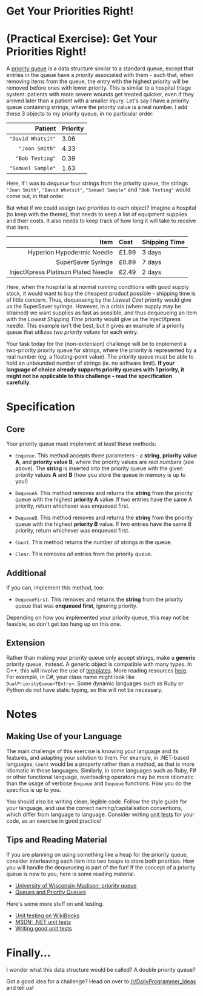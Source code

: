 # Get Your Priorities Right!
<div class="md"><h1><a href="#PEIcon"></a> <strong>(Practical Exercise)</strong>: Get Your Priorities Right!</h1>
<p>A <a href="http://en.wikipedia.org/wiki/Priority_queue">priority queue</a> is a data structure similar to a standard queue, except that entries in the queue have a <em>priority</em> associated with them - such that, when removing items from the queue, the entry with the highest priority will be removed before ones with lower priority. This is similar to a hospital triage system: patients with more severe wounds get treated quicker, even if they arrived later than a patient with a smaller injury. Let's say I have a priority queue containing strings, where the priority value is a real number. I add these 3 objects to my priority queue, in no particular order:</p>
<table><thead>
<tr>
<th align="right">Patient</th>
<th align="left">Priority</th>
</tr>
</thead><tbody>
<tr>
<td align="right"><code>"David Whatsit"</code></td>
<td align="left">3.06</td>
</tr>
<tr>
<td align="right"><code>"Joan Smith"</code></td>
<td align="left">4.33</td>
</tr>
<tr>
<td align="right"><code>"Bob Testing"</code></td>
<td align="left">0.39</td>
</tr>
<tr>
<td align="right"><code>"Samuel Sample"</code></td>
<td align="left">1.63</td>
</tr>
</tbody></table>
<p>Here, if I was to <em>dequeue</em> four strings from the priority queue, the strings <code>"Joan Smith"</code>, <code>"David Whatsit"</code>, <code>"Samuel Sample"</code> and <code>"Bob Testing"</code> would come out, in that order.</p>
<p>But what if we could assign <em>two</em> priorities to each object? Imagine a hospital (to keep with the theme), that needs to keep a list of equipment supplies and their costs. It also needs to keep track of how long it will take to receive that item.</p>
<table><thead>
<tr>
<th align="right">Item</th>
<th align="left">Cost</th>
<th align="left">Shipping Time</th>
</tr>
</thead><tbody>
<tr>
<td align="right">Hyperion Hypodermic Needle</td>
<td align="left">£1.99</td>
<td align="left">3 days</td>
</tr>
<tr>
<td align="right">SuperSaver Syringe</td>
<td align="left">£0.89</td>
<td align="left">7 days</td>
</tr>
<tr>
<td align="right">InjectXpress Platinum Plated Needle</td>
<td align="left">£2.49</td>
<td align="left">2 days</td>
</tr>
</tbody></table>
<p>Here, when the hospital is at normal running conditions with good supply stock, it would want to buy the cheapest product possible - shipping time is of little concern. Thus, dequeueing by the <em>Lowest Cost</em> priority would give us the SuperSaver syringe. However, in a crisis (where supply may be strained) we want supplies as fast as possible, and thus dequeueing an item with the <em>Lowest Shipping Time</em> priority would give us the InjectXpress needle. This example isn't the best, but it gives an example of a priority queue that utilizes <em>two priority values</em> for each entry.</p>
<p>Your task today for the (non-extension) challenge will be to implement a two-priority priority queue for strings, where the priority is represented by a real number (eg. a floating-point value). The priority queue must be able to hold an unbounded number of strings (ie. no software limit). <strong>If your language of choice already supports priority queues with 1 priority, it might not be applicable to this challenge - read the specification carefully</strong>.</p>
<h1>Specification</h1>
<h2>Core</h2>
<p>Your priority queue must implement <em>at least</em> these methods:</p>
<ul>
<li><p><code>Enqueue</code>. This method accepts three parameters - a <strong>string</strong>, <strong>priority value A</strong>, and <strong>priority value B</strong>, where the priority values are <em>real numbers</em> (see above). The <strong>string</strong> is inserted into the priority queue with the given priority values <strong>A</strong> and <strong>B</strong> (how you store the queue in memory is up to you!)</p></li>
<li><p><code>DequeueA</code>. This method removes and returns the <strong>string</strong> from the priority queue with the highest <strong>priority A</strong> value. If two entries have the same A priority, return whichever was enqueued first.</p></li>
<li><p><code>DequeueB</code>. This method removes and returns the <strong>string</strong> from the priority queue with the highest <strong>priority B</strong> value. If two entries have the same B priority, return whichever was enqueued first.</p></li>
<li><p><code>Count</code>. This method returns the number of strings in the queue.</p></li>
<li><p><code>Clear</code>. This removes <em>all</em> entries from the priority queue.</p></li>
</ul>
<h2>Additional</h2>
<p>If you can, implement this method, too:</p>
<ul>
<li><code>DequeueFirst</code>. This removes and returns the <strong>string</strong> from the priority queue that was <strong>enqueued first</strong>, ignoring priority.</li>
</ul>
<p>Depending on how you implemented your priority queue, this may not be feasible, so don't get too hung up on this one.</p>
<h2>Extension</h2>
<p>Rather than making your priority queue only accept strings, make a <strong>generic</strong> priority queue, instead. A generic object is compatible with many types. In C++, this will involve the use of <a href="//en.wikipedia.org/wiki/Template_(C%2B%2B)">templates</a>. More reading resources <a href="//en.wikipedia.org/wiki/Generic_programming">here</a>. For example, in C#, your class name might look like <code>DualPriorityQueue&lt;TEntry&gt;</code>. Some dynamic languages such as Ruby or Python do not have static typing, so this will not be necessary.</p>
<h1>Notes</h1>
<h2>Making Use of your Language</h2>
<p>The main challenge of this exercise is knowing your language and its features, and adapting your solution to them. For example, in .NET-based languages, <code>Count</code> would be a property rather than a method, as that is more idiomatic in those languages. Similarly, in some languages such as Ruby, F# or other functional language, overloading operators may be more idiomatic than the usage of verbose <code>Enqueue</code> and <code>Dequeue</code> functions. How you do the specifics is up to you.</p>
<p>You should also be writing clean, legible code. Follow the style guide for your language, and use the correct naming/capitalisation conventions, which differ from language to language. Consider writing <a href="http://en.wikipedia.org/wiki/Unit_testing">unit tests</a> for your code, as an exercise in good practice!</p>
<h2>Tips and Reading Material</h2>
<p>If you are planning on using something like a heap for the priority queue, consider interleaving each item into two heaps to store both priorities. How you will handle the dequeueing is part of the fun! If the concept of a priority queue is new to you, here is some reading material.</p>
<ul>
<li><a href="http://pages.cs.wisc.edu/%7Evernon/cs367/notes/11.PRIORITY-Q.html">University of Wisconsin-Madison: priority queue</a></li>
<li><a href="http://www.oopweb.com/Java/Documents/ThinkCSJav/Volume/chap16.htm">Queues and Priority Queues</a></li>
</ul>
<p>Here's some more stuff on unit testing.</p>
<ul>
<li><a href="http://en.wikibooks.org/wiki/Introduction_to_Software_Engineering/Testing/Unit_Tests">Unit testing on WikiBooks</a></li>
<li><a href="https://msdn.microsoft.com/en-us/library/hh694602.aspx">MSDN: .NET unit tests</a></li>
<li><a href="https://developer.salesforce.com/page/How_to_Write_Good_Unit_Tests">Writing good unit tests</a></li>
</ul>
<h1>Finally...</h1>
<p>I wonder what this data structure would be called? A double priority queue?</p>
<p>Got a good idea for a challenge? Head on over to <a href="/r/DailyProgrammer_Ideas">/r/DailyProgrammer_Ideas</a> and tell us!</p>
</div>

